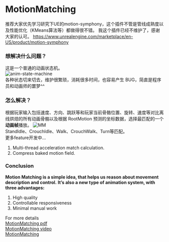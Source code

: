 # MotionMatching

推荐大家优先学习研究下UE的motion-symphony，这个插件不管是管线成熟度以及性能优化（KMeans算法等）都做得很不错。
我这个插件已经不维护了，感谢大家的认可。
https://www.unrealengine.com/marketplace/en-US/product/motion-symphony



### 想解决什么问题？
这是一个普通的动画状态机。<br>
![anim-state-machine](/Images/anim-state-machine.png)<br>
各种状态切来切去，维护很繁琐，消耗很多时间，也容易产生 BUG，简直是程序员和动画师的噩梦^^

### 怎么解决？
根据玩家输入包括速度、方向、跳跃等和玩家当前骨骼位置、旋转、速度等对比离线烘焙的所有动画骨骼以及根据 RootMotion 预测的坐标数据，选择最匹配的一个**动画帧**播放。
![MM](/Images/motion-matching.gif)<br>
StandIdle、CrouchIdle、Walk、CrouchWalk、Turn等匹配。<br>
更多feature开发中...<br>
1. Multi-thread acceleration match calculation.
2. Compress baked motion field.

### Conclusion
**Motion Matching is a simple idea, that helps us reason about movement description and control.**
**It’s also a new type of animation system, with three advantages:**
1. High quality
2. Controllable responsiveness
3. Minimal manual work

For more details<br>
[MotionMatching pdf](https://twvideo01.ubm-us.net/o1/vault/gdc2016/Presentations/Clavet_Simon_MotionMatching.pdf)<br>
[MotionMatching video](https://www.gdcvault.com/play/1023280/Motion-Matching-and-The-Road)<br>
[MotionMatching](https://zhuanlan.zhihu.com/p/50141261)<br>
